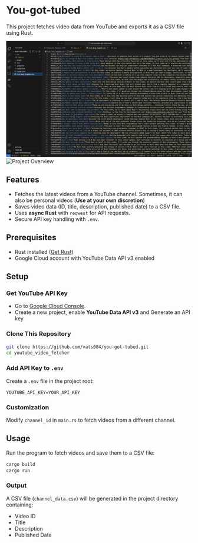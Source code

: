 # You-got-tubed

This project fetches video data from YouTube and exports it as a CSV file using Rust.

![Project Overview](images/overview.png)
![Project Overview](images/csv.png)

## Features
- Fetches the latest videos from a YouTube channel. Sometimes, it can also be personal videos (__Use at your own discretion__)
- Saves video data (ID, title, description, published date) to a CSV file.
- Uses **async Rust** with `reqwest` for API requests.
- Secure API key handling with `.env`.

## Prerequisites
- Rust installed ([Get Rust](https://www.rust-lang.org/tools/install))
- Google Cloud account with YouTube Data API v3 enabled

## Setup

### Get YouTube API Key
- Go to [Google Cloud Console](https://console.cloud.google.com/).
- Create a new project, enable **YouTube Data API v3** and Generate an API key

### Clone This Repository
```sh
git clone https://github.com/vats004/you-got-tubed.git
cd youtube_video_fetcher
```

### Add API Key to `.env`
Create a `.env` file in the project root:
```env
YOUTUBE_API_KEY=YOUR_API_KEY
```

### Customization
Modify `channel_id` in `main.rs` to fetch videos from a different channel.

## Usage
Run the program to fetch videos and save them to a CSV file:
```sh
cargo build
cargo run
```

### Output
A CSV file (`channel_data.csv`) will be generated in the project directory containing:
- Video ID
- Title
- Description
- Published Date
